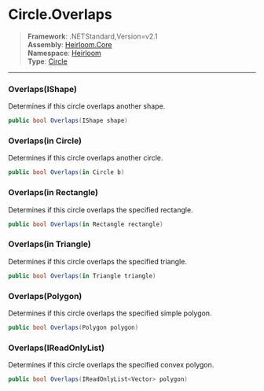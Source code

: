 # Circle.Overlaps

> **Framework**: .NETStandard,Version=v2.1  
> **Assembly**: [Heirloom.Core][0]  
> **Namespace**: [Heirloom][0]  
> **Type**: [Circle][1]  

--------------------------------------------------------------------------------

### Overlaps(IShape)

Determines if this circle overlaps another shape.

```cs
public bool Overlaps(IShape shape)
```

### Overlaps(in Circle)

Determines if this circle overlaps another circle.

```cs
public bool Overlaps(in Circle b)
```

### Overlaps(in Rectangle)

Determines if this circle overlaps the specified rectangle.

```cs
public bool Overlaps(in Rectangle rectangle)
```

### Overlaps(in Triangle)

Determines if this circle overlaps the specified triangle.

```cs
public bool Overlaps(in Triangle triangle)
```

### Overlaps(Polygon)

Determines if this circle overlaps the specified simple polygon.

```cs
public bool Overlaps(Polygon polygon)
```

### Overlaps(IReadOnlyList<Vector>)

Determines if this circle overlaps the specified convex polygon.

```cs
public bool Overlaps(IReadOnlyList<Vector> polygon)
```

[0]: ..\Heirloom.Core.md
[1]: Heirloom.Circle.md
